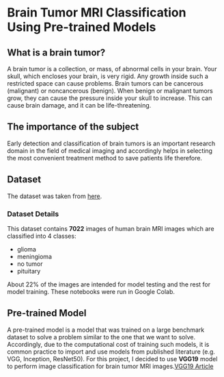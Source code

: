# Brain Tumor MRI Classification Using Pre-trained Models

## What is a brain tumor?

A brain tumor is a collection, or mass, of abnormal cells in your brain. Your skull, which encloses your brain, is very rigid. Any growth inside such a restricted space can cause problems. Brain tumors can be cancerous (malignant) or noncancerous (benign). When benign or malignant tumors grow, they can cause the pressure inside your skull to increase. This can cause brain damage, and it can be life-threatening.

## The importance of the subject

Early detection and classification of brain tumors is an important research domain in the field of medical imaging and accordingly helps in selecting the most convenient treatment method to save patients life therefore.

## Dataset

The dataset was taken from [here](https://www.kaggle.com/masoudnickparvar/brain-tumor-mri-dataset).

### Dataset Details

This dataset contains **7022** images of human brain MRI images which are classified into 4 classes:

- glioma
- meningioma
- no tumor
- pituitary

About 22% of the images are intended for model testing and the rest for model training. These notebooks were run in Google Colab.


## Pre-trained Model

A pre-trained model is a model that was trained on a large benchmark dataset to solve a problem similar to the one that we want to solve. Accordingly, due to the computational cost of training such models, it is common practice to import and use models from published literature (e.g. VGG, Inception, ResNet50). For this project, I decided to use **VGG19** model to perform image classification for brain tumor MRI images.[VGG19 Article](https://arxiv.org/abs/1409.1556)
